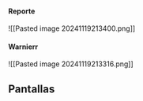 
#### Reporte

![[Pasted image 20241119213400.png]]

#### Warnierr
![[Pasted image 20241119213316.png]]



## Pantallas


